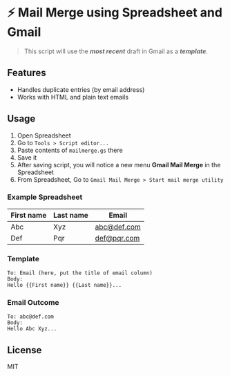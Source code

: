 # ⚡️ Mail Merge using Spreadsheet and Gmail

> This script will use the ***most recent*** draft in Gmail as a ***template***.


## Features

* Handles duplicate entries (by email address)
* Works with HTML and plain text emails


## Usage

1. Open Spreadsheet
2. Go to `Tools > Script editor...`
  1. Paste contents of `mailmerge.gs` there
  2. Save it
3. After saving script, you will notice a new menu **Gmail Mail Merge** in the Spreadsheet
4. From Spreadsheet, Go to `Gmail Mail Merge > Start mail merge utility`


### Example Spreadsheet

| First name | Last name | Email       |
| ---------- | --------- | ----------- |
| Abc        | Xyz       | abc@def.com |
| Def        | Pqr       | def@pqr.com |


### Template

```
To: Email (here, put the title of email column)
Body:
Hello {{First name}} {{Last name}}...
```


### Email Outcome

```
To: abc@def.com
Body:
Hello Abc Xyz...
```


## License

MIT
